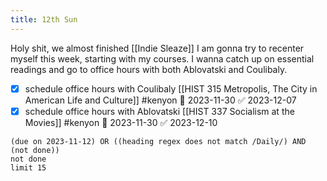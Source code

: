 ```yaml
---
title: 12th Sun
---
```

Holy shit, we almost finished [[Indie Sleaze]]
I am gonna try to recenter myself this week, starting with my courses. I wanna catch up on essential readings and go to office hours with both Ablovatski and Coulibaly. 
- [x] schedule office hours with Coulibaly [[HIST 315 Metropolis, The City in American Life and Culture]] #kenyon 📅 2023-11-30 ✅ 2023-12-07
- [x] schedule office hours with Ablovatski [[HIST 337 Socialism at the Movies]] #kenyon 📅 2023-11-30 ✅ 2023-12-10
```tasks
(due on 2023-11-12) OR ((heading regex does not match /Daily/) AND (not done))
not done
limit 15
```